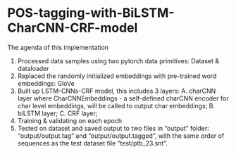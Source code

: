 # POS-tagging-with-BiLSTM-CharCNN-CRF-model
The agenda of this implementation
1. Processed data samples using two pytorch data primitives: Dataset & dataloader
2. Replaced the randomly initialized embeddings with pre-trained word embeddings: GloVe
3. Built up LSTM-CNNs-CRF model, this includes 3 layers: A. charCNN layer where CharCNNEmbeddings - a self-defined charCNN encoder for char level embeddings, will be called to output char embeddings; B. biLSTM layer; C. CRF layer;
4. Training & validating on each epoch
5. Tested on dataset and saved output to two files in “output” folder: “output/output.tag” and “output/output.tagged”, with the same order of sequences as the test dataset file “test/ptb_23.snt”. 
